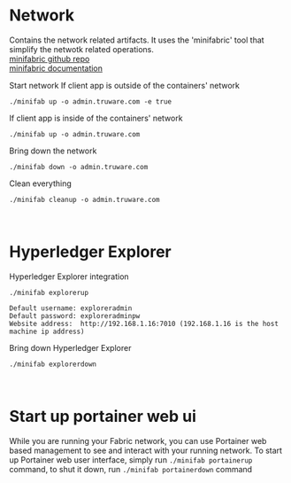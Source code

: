# Network
Contains the network related artifacts. It uses the 'minifabric' tool that simplify the netwotk related operations.
<br/>
[minifabric github repo](https://github.com/hyperledger-labs/minifabric)
<br/>
[minifabric documentation](https://github.com/hyperledger-labs/minifabric/blob/main/docs/README.md)

Start network
If client app is outside of the containers' network
```
./minifab up -o admin.truware.com -e true
```

If client app is inside of the containers' network
```
./minifab up -o admin.truware.com
```

Bring down the network
```
./minifab down -o admin.truware.com
```

Clean everything
```
./minifab cleanup -o admin.truware.com
```
<br/>

# Hyperledger Explorer

Hyperledger Explorer integration
```
./minifab explorerup 
```

```
Default username: exploreradmin
Default password: exploreradminpw
Website address:  http://192.168.1.16:7010 (192.168.1.16 is the host machine ip address)
```

Bring down Hyperledger Explorer
```
./minifab explorerdown
```
<br/>

# Start up portainer web ui
While you are running your Fabric network, you can use Portainer web based management to see and interact with your running network. To start up Portainer web user interface, simply run ```./minifab portainerup``` command, to shut it down, run ```./minifab portainerdown``` command